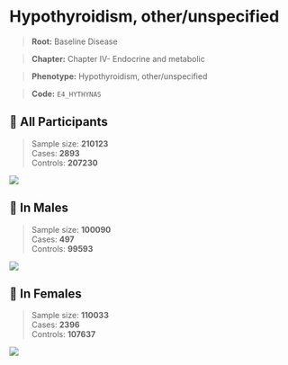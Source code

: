 # Hypothyroidism, other/unspecified

> **Root:** Baseline Disease  

> **Chapter:** Chapter IV- Endocrine and metabolic  

> **Phenotype:** Hypothyroidism, other/unspecified  

> **Code:** `E4_HYTHYNAS`

## 🧪 All Participants  
> Sample size: **210123**  
> Cases: **2893**  
> Controls: **207230**
<img src="/Disease/Figures/ALL/Baseline/E4_HYTHYNAS.png"/>
<CsvTable src="/Disease_Data/ALL/Baseline/LG_E4_HYTHYNAS.csv" label="🔍 View full results" />

## 👨 In Males  
> Sample size: **100090**  
> Cases: **497**  
> Controls: **99593**
<img src="/Disease/Figures/Male/Baseline/E4_HYTHYNAS.png"/>
<CsvTable src="/Disease_Data/Male/Baseline/LG_E4_HYTHYNAS.csv" label="🔍 View full results" />

## 👩 In Females  
> Sample size: **110033**  
> Cases: **2396**  
> Controls: **107637**
<img src="/Disease/Figures/Female/Baseline/E4_HYTHYNAS.png"/>
<CsvTable src="/Disease_Data/Female/Baseline/LG_E4_HYTHYNAS.csv" label="🔍 View full results" />
